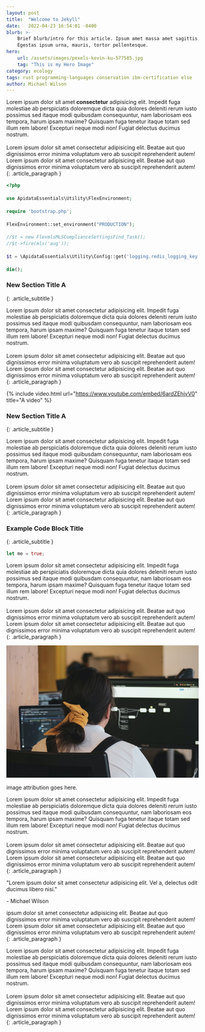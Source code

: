 ```yaml
---
layout: post
title:  "Welcome to Jekyll"
date:   2022-04-23 16:54:01 -0400
blurb: >- 
    Brief blurb/intro for this article. Ipsum amet massa amet sagittis, nulla. 
    Egestas ipsum urna, mauris, tortor pellentesque.
hero: 
    url: /assets/images/pexels-kevin-ku-577585.jpg
    tag: "This is my Hero Image"
category: ecology
tags: rust programming-languages conservation ibm-certification else
author: Michael Wilson
---
```


Lorem ipsum dolor sit amet **consectetur** adipisicing elit. Impedit
fuga molestiae ab perspiciatis doloremque dicta quia dolores
deleniti rerum iusto possimus sed itaque modi quibusdam
consequuntur, nam laboriosam eos tempora, harum ipsam maxime?
Quisquam fuga tenetur itaque totam sed illum rem labore! Excepturi
neque modi non! Fugiat delectus ducimus nostrum.<br /><br />Lorem
ipsum dolor sit amet consectetur adipisicing elit. Beatae aut quo
dignissimos error minima voluptatum vero ab suscipit reprehenderit
autem! Lorem ipsum dolor sit amet consectetur adipisicing elit.
Beatae aut quo dignissimos error minima voluptatum vero ab
suscipit reprehenderit autem!
{: .article_paragraph }

```php
<?php

use ApidataEssentials\Utility\FlexEnvironment;

require 'bootstrap.php';

FlexEnvironment::set_environment("PRODUCTION");

//$t = new FlexmlsMLSComplianceSettingsFind_Task();
//$t->fire(mls('aug'));

$t = \ApidataEssentials\Utility\Config::get('logging.redis_logging_key');

die();
```

### New Section Title A
{: .article_subtitle }

Lorem ipsum dolor sit amet consectetur adipisicing elit. Impedit
fuga molestiae ab perspiciatis doloremque dicta quia dolores
deleniti rerum iusto possimus sed itaque modi quibusdam
consequuntur, nam laboriosam eos tempora, harum ipsam maxime?
Quisquam fuga tenetur itaque totam sed illum rem labore! Excepturi
neque modi non! Fugiat delectus ducimus nostrum.<br /><br />Lorem
ipsum dolor sit amet consectetur adipisicing elit. Beatae aut quo
dignissimos error minima voluptatum vero ab suscipit reprehenderit
autem! Lorem ipsum dolor sit amet consectetur adipisicing elit.
Beatae aut quo dignissimos error minima voluptatum vero ab
suscipit reprehenderit autem!
{: .article_paragraph }

{% include video.html url="https://www.youtube.com/embed/6ardZEhjvV0" title="A video" %}

### New Section Title A
{: .article_subtitle }

Lorem ipsum dolor sit amet consectetur adipisicing elit. Impedit
fuga molestiae ab perspiciatis doloremque dicta quia dolores
deleniti rerum iusto possimus sed itaque modi quibusdam
consequuntur, nam laboriosam eos tempora, harum ipsam maxime?
Quisquam fuga tenetur itaque totam sed illum rem labore! Excepturi
neque modi non! Fugiat delectus ducimus nostrum.<br /><br />Lorem
ipsum dolor sit amet consectetur adipisicing elit. Beatae aut quo
dignissimos error minima voluptatum vero ab suscipit reprehenderit
autem! Lorem ipsum dolor sit amet consectetur adipisicing elit.
Beatae aut quo dignissimos error minima voluptatum vero ab
suscipit reprehenderit autem!
{: .article_paragraph }

### Example Code Block Title
{: .article_subtitle }

```rust
let me = true;
```

Lorem ipsum dolor sit amet consectetur adipisicing elit. Impedit
fuga molestiae ab perspiciatis doloremque dicta quia dolores
deleniti rerum iusto possimus sed itaque modi quibusdam
consequuntur, nam laboriosam eos tempora, harum ipsam maxime?
Quisquam fuga tenetur itaque totam sed illum rem labore! Excepturi
neque modi non! Fugiat delectus ducimus nostrum.<br /><br />Lorem
ipsum dolor sit amet consectetur adipisicing elit. Beatae aut quo
dignissimos error minima voluptatum vero ab suscipit reprehenderit
autem! Lorem ipsum dolor sit amet consectetur adipisicing elit.
Beatae aut quo dignissimos error minima voluptatum vero ab
suscipit reprehenderit autem!
{: .article_paragraph }

<div class="article_img-wrap">
  <img src="/assets/images/perdson.jpg" alt="" class="article_img" />
  <p class="article_img_attribution">
    image attribution goes here.
  </p>
</div>

Lorem ipsum dolor sit amet consectetur adipisicing elit. Impedit
fuga molestiae ab perspiciatis doloremque dicta quia dolores
deleniti rerum iusto possimus sed itaque modi quibusdam
consequuntur, nam laboriosam eos tempora, harum ipsam maxime?
Quisquam fuga tenetur itaque totam sed illum rem labore! Excepturi
neque modi non! Fugiat delectus ducimus nostrum.<br /><br />Lorem
ipsum dolor sit amet consectetur adipisicing elit. Beatae aut quo
dignissimos error minima voluptatum vero ab suscipit reprehenderit
autem! Lorem ipsum dolor sit amet consectetur adipisicing elit.
Beatae aut quo dignissimos error minima voluptatum vero ab
suscipit reprehenderit autem!
{: .article_paragraph }

<div class="article_quote-block">
  <p class="article_quote">
    "Lorem ipsum dolor sit amet consectetur adipisicing elit. Vel a,
    delectus odit ducimus libero nisi."
  </p>
  <p class="article_quote_author">- Michael Wilson</p>
</div>

ipsum dolor sit amet consectetur adipisicing elit. Beatae aut quo
dignissimos error minima voluptatum vero ab suscipit reprehenderit
autem! Lorem ipsum dolor sit amet consectetur adipisicing elit.
Beatae aut quo dignissimos error minima voluptatum vero ab
suscipit reprehenderit autem!
{: .article_paragraph }


Lorem ipsum dolor sit amet consectetur adipisicing elit. Impedit
fuga molestiae ab perspiciatis doloremque dicta quia dolores
deleniti rerum iusto possimus sed itaque modi quibusdam
consequuntur, nam laboriosam eos tempora, harum ipsam maxime?
Quisquam fuga tenetur itaque totam sed illum rem labore! Excepturi
neque modi non! Fugiat delectus ducimus nostrum.<br /><br />Lorem
ipsum dolor sit amet consectetur adipisicing elit. Beatae aut quo
dignissimos error minima voluptatum vero ab suscipit reprehenderit
autem! Lorem ipsum dolor sit amet consectetur adipisicing elit.
Beatae aut quo dignissimos error minima voluptatum vero ab
suscipit reprehenderit autem!
{: .article_paragraph }

